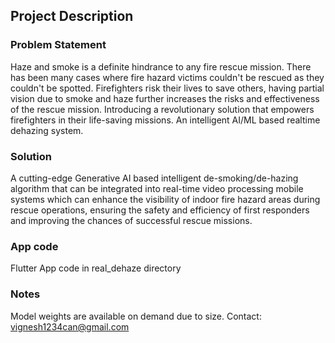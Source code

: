 ## Project Description

### Problem Statement
Haze and smoke is a definite hindrance to any fire rescue mission. There has been many cases where fire hazard victims couldn't be rescued as they couldn't be spotted. Firefighters risk their lives to save others, having partial vision due to smoke and haze further increases the risks and effectiveness of the rescue mission. Introducing a revolutionary solution that empowers firefighters in their life-saving missions. An intelligent AI/ML based realtime dehazing system.

### Solution
A cutting-edge Generative AI based intelligent de-smoking/de-hazing algorithm that can be integrated into real-time video processing mobile systems which can enhance the visibility of indoor fire hazard areas during rescue operations, ensuring the safety and efficiency of first responders and improving the chances of successful rescue missions.

### App code

Flutter App code in real_dehaze directory

### Notes

Model weights are available on demand due to size. Contact: vignesh1234can@gmail.com
